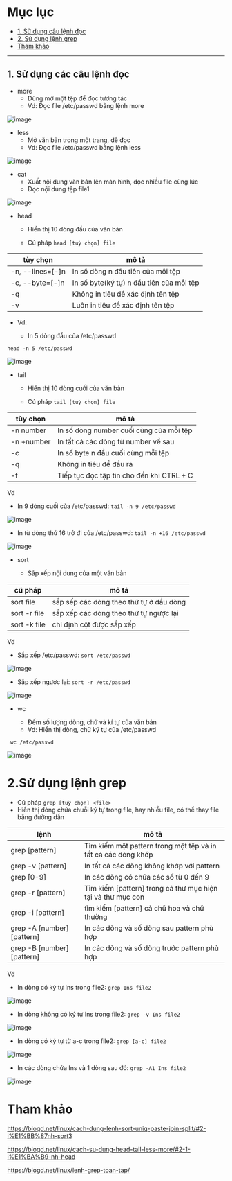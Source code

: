 # Mục lục
- [1. Sử dụng câu lệnh đọc](#1)
- [2. Sử dụng lệnh grep](#2)
- [Tham khảo](#tm)
 
---
<a name = '1'></a>
## 1. Sử dụng các câu lệnh đọc
- more 
  - Dùng mở một tệp để đọc tương tác
  - Vd: Đọc file /etc/passwd bằng lệnh more

![image](https://user-images.githubusercontent.com/92305335/139472891-72e4b2c5-e47c-45d0-af6c-5279413c76dd.png)

- less
  - Mở văn bản trong một trang, dễ đọc
  - Vd: Đọc file /etc/passwd bằng lệnh less

![image](https://user-images.githubusercontent.com/92305335/139472985-d82a77f2-595a-45ef-a61b-0232f6205e7d.png)


- cat
  - Xuất nội dung văn bản lên màn hình, đọc nhiều file cùng lúc 
  - Đọc nội dung tệp file1

![image](https://user-images.githubusercontent.com/92305335/139473306-5ea7371f-1e0b-425b-90c2-5ec96e52249a.png)

- head
  - Hiển thị 10 dòng đầu của văn bản 

  - Cú pháp `head [tuỳ chọn] file`

tùy chọn | mô tả 
----|----
-n, --lines=[-]n| In số dòng n đầu tiên của mỗi tệp
-c, --byte=[-]n| In số byte(ký tự) n đầu tiên của mỗi tệp
-q| Không in tiêu đề xác định tên tệp
-v| Luôn in tiêu đề xác định tên tệp

  - Vd: 

    - In 5 dòng đầu của /etc/passwd

`head -n 5 /etc/passwd`

![image](https://user-images.githubusercontent.com/92305335/139466483-8305295c-0235-4721-8927-576f098a4aa7.png)

- tail

  - Hiển thị 10 dòng cuối của văn bản 

  - Cú pháp `tail [tuỳ chọn] file`

 tùy chọn | mô tả
---- | ----
-n number| In số dòng number cuối cùng của mỗi tệp
-n +number| In tất cả các dòng từ number về sau
-c | In số byte n đầu cuối cùng mỗi tệp
-q| Không in tiêu đề đầu ra
-f| Tiếp tục đọc tập tin cho đến khi CTRL + C

Vd

- In 9 dòng cuối của /etc/passwd:  `tail -n 9 /etc/passwd`



![image](https://user-images.githubusercontent.com/92305335/139468146-add0baf0-62f9-4b4a-9f2c-e89336bc9f43.png)

- In từ dòng thứ 16 trở đi của /etc/passwd: `tail -n +16 /etc/passwd`

![image](https://user-images.githubusercontent.com/92305335/139468256-910d266b-b96a-4531-b498-ed8c9da21de9.png)

- sort

  - Sắp xếp nội dung của một văn bản 

cú pháp | mô tả 
----|----
sort file | sắp sếp các dòng theo thứ tự ở đầu dòng 
sort -r file | sắp xếp các dòng theo thứ tự ngược lại 
sort -k file| chỉ định cột được sắp xếp  

Vd

- Sắp xếp /etc/passwd: `sort /etc/passwd`

![image](https://user-images.githubusercontent.com/92305335/139469848-8dcacdf1-71be-4109-8afe-ba5314c58dab.png)

- Sắp xếp ngược lại: `sort -r /etc/passwd`

![image](https://user-images.githubusercontent.com/92305335/139470032-ca4311c6-5f0a-430f-9310-0e9922b79c2a.png)

- wc 

  - Đếm số lượng dòng, chữ và kí tự của văn bản
  - Vd: Hiển thị dòng, chữ ký tự của /etc/passwd

` wc /etc/passwd` 

![image](https://user-images.githubusercontent.com/92305335/139472270-c8d47822-3648-4d71-8286-7e14fa563272.png)

<a name = '2'></a>
# 2.Sử dụng lệnh grep

  - Cú pháp `grep [tuỳ chọn] <file>`
  - Hiển thị dòng chứa chuỗi ký tự trong file, hay nhiều file,  có thể thay file bằng đường dẫn


lệnh|mô tả
---| ---
grep [pattern] <filename>	|Tìm kiếm một pattern trong một tệp và in tất cả các dòng khớp
grep -v [pattern] <filename>	|In tất cả các dòng không khớp với pattern
grep [0-9] <filename>	|In các dòng có chứa các số từ 0 đến 9
grep -r [pattern] | Tìm kiếm [pattern] trong cả thư mục hiện tại và thư mục con 
grep -i [pattern] | tìm kiếm [pattern] cả chữ hoa và chữ thường
grep -A [number] [pattern] | In các dòng và số dòng sau pattern phù hợp
grep -B [number] [pattern] | In các dòng và số dòng trước pattern phù hợp
  
  
Vd
  
  - In dòng có ký tự Ins trong file2: `grep Ins file2`

![image](https://user-images.githubusercontent.com/92305335/139477246-8ef4af56-e045-44af-88ee-93ae3318cd05.png)

  - In dòng không có ký tự Ins trong file2: `grep -v Ins file2`

![image](https://user-images.githubusercontent.com/92305335/139477418-30b34e2c-3ab8-4937-98c2-1879d3313e50.png)

  - In dòng có ký tự từ a-c trong file2: `grep [a-c] file2`

![image](https://user-images.githubusercontent.com/92305335/139477610-54aa1f87-9d19-49e2-9fc8-0ca2f8d8cd0d.png)

  - In các dòng chứa Ins và 1 dòng sau đó: `grep -A1 Ins file2`

![image](https://user-images.githubusercontent.com/92305335/139479116-07c83dbf-2872-4af8-bc9d-2bd573b7549b.png)
  
  <a name = 'tm'></a>
  # Tham khảo

https://blogd.net/linux/cach-dung-lenh-sort-uniq-paste-join-split/#2-l%E1%BB%87nh-sort3

https://blogd.net/linux/cach-su-dung-head-tail-less-more/#2-1-l%E1%BA%B9-nh-head

https://blogd.net/linux/lenh-grep-toan-tap/

